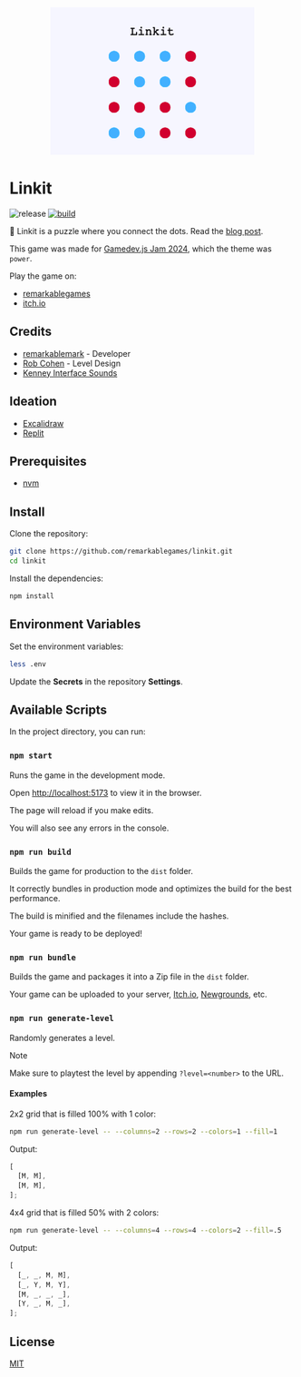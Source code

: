 <p align="center">
  <img src="https://raw.githubusercontent.com/remarkablegames/linkit/master/public/screenshots/title.png" alt="Linkit" width="360">
</p>

# Linkit

![release](https://img.shields.io/github/v/release/remarkablegames/linkit)
[![build](https://github.com/remarkablegames/linkit/actions/workflows/build.yml/badge.svg)](https://github.com/remarkablegames/linkit/actions/workflows/build.yml)

🔴 Linkit is a puzzle where you connect the dots. Read the [blog post](https://remarkablegames.org/posts/linkit/).

This game was made for [Gamedev.js Jam 2024](https://itch.io/jam/gamedevjs-2024), which the theme was `power`.

Play the game on:

- [remarkablegames](https://remarkablegames.org/linkit/)
- [itch.io](https://remarkablegames.itch.io/linkit)

## Credits

- [remarkablemark](https://github.com/remarkablemark) - Developer
- [Rob Cohen](https://github.com/rmacohen) - Level Design
- [Kenney Interface Sounds](https://kenney.nl/assets/interface-sounds)

## Ideation

- [Excalidraw](https://excalidraw.com/#json=kdRfqSm9UoL0cEQ8MPRNo,mMrxHx-OPwRogYySd-1PqQ)
- [Replit](https://replit.com/@remarkablemark/Linkit)

## Prerequisites

- [nvm](https://github.com/nvm-sh/nvm#readme)

## Install

Clone the repository:

```sh
git clone https://github.com/remarkablegames/linkit.git
cd linkit
```

Install the dependencies:

```sh
npm install
```

## Environment Variables

Set the environment variables:

```sh
less .env
```

Update the **Secrets** in the repository **Settings**.

## Available Scripts

In the project directory, you can run:

### `npm start`

Runs the game in the development mode.

Open [http://localhost:5173](http://localhost:5173) to view it in the browser.

The page will reload if you make edits.

You will also see any errors in the console.

### `npm run build`

Builds the game for production to the `dist` folder.

It correctly bundles in production mode and optimizes the build for the best performance.

The build is minified and the filenames include the hashes.

Your game is ready to be deployed!

### `npm run bundle`

Builds the game and packages it into a Zip file in the `dist` folder.

Your game can be uploaded to your server, [Itch.io](https://itch.io/), [Newgrounds](https://www.newgrounds.com/), etc.

### `npm run generate-level`

Randomly generates a level.

> [!NOTE]
> Make sure to playtest the level by appending `?level=<number>` to the URL.

#### Examples

2x2 grid that is filled 100% with 1 color:

```sh
npm run generate-level -- --columns=2 --rows=2 --colors=1 --fill=1
```

Output:

```js
[
  [M, M],
  [M, M],
];
```

4x4 grid that is filled 50% with 2 colors:

```sh
npm run generate-level -- --columns=4 --rows=4 --colors=2 --fill=.5
```

Output:

```js
[
  [_, _, M, M],
  [_, Y, M, Y],
  [M, _, _, _],
  [Y, _, M, _],
];
```

## License

[MIT](LICENSE)
